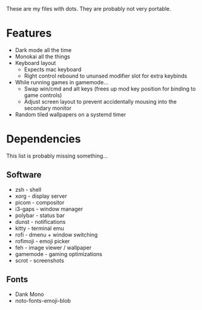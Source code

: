 These are my files with dots. They are probably not very portable.

# Features

* Dark mode all the time
* Monokai all the things
* Keyboard layout
  * Expects mac keyboard
  * Right control rebound to ununsed modifier slot for extra keybinds
* While running games in gamemode...
  * Swap win/cmd and alt keys (frees up mod key position for binding to game controls)
  * Adjust screen layout to prevent accidentally mousing into the secondary monitor
* Random tiled wallpapers on a systemd timer

# Dependencies

This list is probably missing something...

## Software

* zsh - shell
* xorg - display server
* picom - compositor
* i3-gaps - window manager
* polybar - status bar
* dunst - notifications
* kitty - terminal emu
* rofi - dmenu + window switching
* rofimoji - emoji picker
* feh - image viewer / wallpaper
* gamemode - gaming optimizations
* scrot - screenshots

## Fonts

* Dank Mono
* noto-fonts-emoji-blob
